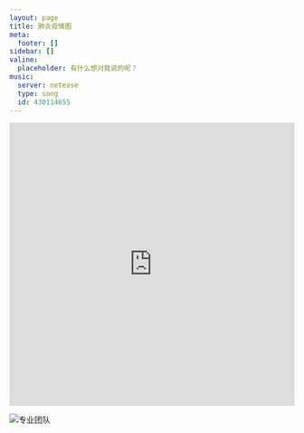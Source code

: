 ```yaml
---
layout: page
title: 肺炎疫情图
meta:
  footer: []
sidebar: []
valine:
  placeholder: 有什么想对我说的呢？
music:
  server: netease
  type: song
  id: 430114655
---
```


 <iframe src="https://www.lovestu.com/api/project/cnmapyinqing/obj.php" height="500" frameborder="no" border="0" width="100%"> </iframe>

![专业团队](https://pic4.zhimg.com/80/v2-30d452f16da60122a17dd60302a9e2af_720w.jpg)

